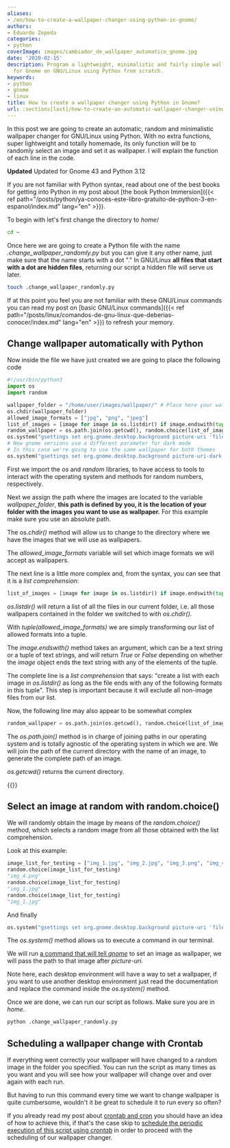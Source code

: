 ```yaml
---
aliases:
- /en/how-to-create-a-wallpaper-changer-using-python-in-gnome/
authors:
- Eduardo Zepeda
categories:
- python
coverImage: images/cambiador_de_wallpaper_automatico_gnome.jpg
date: '2020-02-15'
description: Program a lightweight, minimalistic and fairly simple wallpaper changer
  for Gnome on GNU/Linux using Python from scratch.
keywords:
- python
- gnome
- linux
title: How to create a wallpaper changer using Python in Gnome?
url: :sections[last]/how-to-create-an-automatic-wallpaper-changer-using-python-in-gnome/
---
```


In this post we are going to create an automatic, random and minimalistic wallpaper changer for GNU/Linux using Python. With no extra functions, super lightweight and totally homemade, its only function will be to randomly select an image and set it as wallpaper. I will explain the function of each line in the code.

**Updated** Updated for Gnome 43 and Python 3.12

If you are not familiar with Python syntax, read about one of the best books for getting into Python in my post about [the book Python Immersion]({{< ref path="/posts/python/ya-conoces-este-libro-gratuito-de-python-3-en-espanol/index.md" lang="en" >}}).

To begin with let's first change the directory to _home_/

```bash
cd ~
```

Once here we are going to create a Python file with the name _.change_wallpaper_randomly.py_ but you can give it any other name, just make sure that the name starts with a dot "." In GNU/Linux **all files that start with a dot are hidden files**, returning our script a hidden file will serve us later.

```bash
touch .change_wallpaper_randomly.py
```

If at this point you feel you are not familiar with these GNU/Linux commands you can read my post on [basic GNU/Linux commands]({{< ref path="/posts/linux/comandos-de-gnu-linux-que-deberias-conocer/index.md" lang="en" >}}) to refresh your memory.

## Change wallpaper automatically with Python

Now inside the file we have just created we are going to place the following code

```python
#!/usr/bin/python3
import os
import random

wallpaper_folder = "/home/user/images/wallpaper/" # Place here your wallpaper directory
os.chdir(wallpaper_folder)
allowed_image_formats = ["jpg", "png", "jpeg"]
list_of_images = [image for image in os.listdir() if image.endswith(tuple(allowed_image_formats))]
random_wallpaper = os.path.join(os.getcwd(), random.choice(list_of_images))
os.system("gsettings set org.gnome.desktop.background picture-uri 'file://{}'".format(random_wallpaper)) # Default Theme
# New gnome versions use a different parameter for dark mode
# In this case we're going to use the same wallpaper for both themes
os.system("gsettings set org.gnome.desktop.background picture-uri-dark 'file://{}'".format(random_wallpaper)) #Dark Theme
```

First we import the _os_ and _random_ libraries, to have access to tools to interact with the operating system and methods for random numbers, respectively.

Next we assign the path where the images are located to the variable _wallpaper_folder_, **this path is defined by you, it is the location of your folder with the images you want to use as wallpaper.** For this example make sure you use an absolute path.

The os._chdir()_ method will allow us to change to the directory where we have the images that we will use as wallpapers.

The _allowed_image_formats_ variable will set which image formats we will accept as wallpapers.

The next line is a little more complex and, from the syntax, you can see that it is a _list comprehension_:

```python
list_of_images = [image for image in os.listdir() if image.endswith(tuple(allowed_image_formats))]
```

_os.listdir()_ will return a list of all the files in our current folder, i.e. all those wallpapers contained in the folder we switched to with _os.chdir()_.

With _tuple(allowed_image_formats)_ we are simply transforming our list of allowed formats into a tuple.

The _image.endswith()_ method takes an argument, which can be a text string or a tuple of text strings, and will return _True_ or _False_ depending on whether the _image_ object ends the text string with any of the elements of the tuple.

The complete line is a _list comprehension_ that says: "create a list with each image in _os.listdir()_ as long as the file ends with any of the following formats in this tuple". This step is important because it will exclude all non-image files from our list.

Now, the following line may also appear to be somewhat complex

```python
random_wallpaper = os.path.join(os.getcwd(), random.choice(list_of_images))
```

The _os.path.join()_ method is in charge of joining paths in our operating system and is totally agnostic of the operating system in which we are. We will join the path of the current directory with the name of an image, to generate the complete path of an image.

_os.getcwd()_ returns the current directory.

{{<ad>}}

## Select an image at random with random.choice()

We will randomly obtain the image by means of the _random.choice()_ method, which selects a random image from all those obtained with the list comprehension.

Look at this example:

```python
image_list_for_testing = ["img_1.jpg", "img_2.jpg", "img_3.png", "img_4.png", "img_5.jpeg"]
random.choice(image_list_for_testing)
"img_4.png"
random.choice(image_list_for_testing)
"img_1.jpg"
random.choice(image_list_for_testing)
"img_1.jpg"
```

And finally

```python
os.system("gsettings set org.gnome.desktop.background picture-uri 'file://{}'".format(random_wallpaper))
```

The _os.system()_ method allows us to execute a command in our terminal.

We will run [a command that will tell _gnome_](https://people.gnome.org/~pmkovar/system-admin-guide/background.html) to set an image as wallpaper, we will pass the path to that image after _picture-uri_.

Note here, each desktop environment will have a way to set a wallpaper, if you want to use another desktop environment just read the documentation and replace the command inside the _os.system()_ method.

Once we are done, we can run our script as follows. Make sure you are in _home_.

```python
python .change_wallpaper_randomly.py
```

## Scheduling a wallpaper change with Crontab

If everything went correctly your wallpaper will have changed to a random image in the folder you specified. You can run the script as many times as you want and you will see how your wallpaper will change over and over again with each run.

But having to run this command every time we want to change wallpaper is quite cumbersome, wouldn't it be great to schedule it to run every so often?

If you already read my post about [crontab and cron](/en/linux/program-periodic-tasks-easily-in-linux-with-cron-and-crontab/) you should have an idea of how to achieve this, if that's the case skip to [schedule the periodic execution of this script using _crontab_](/en/python/how-to-program-an-automatic-wallpaper-changer-in-python/) in order to proceed with the scheduling of our wallpaper changer.